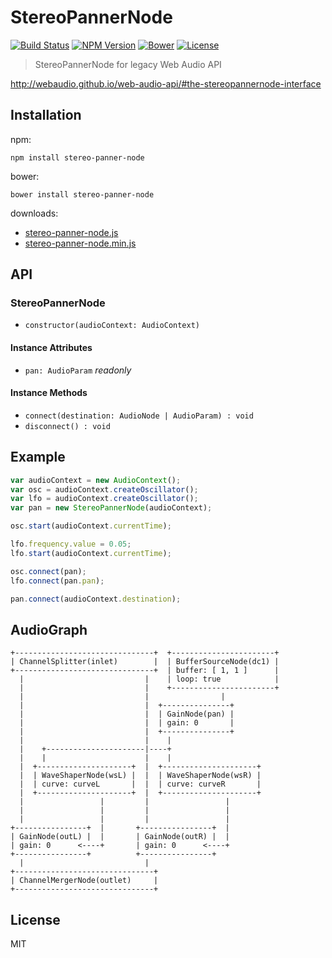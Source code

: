 # StereoPannerNode
[![Build Status](http://img.shields.io/travis/mohayonao/stereo-panner-node.svg?style=flat-square)](https://travis-ci.org/mohayonao/stereo-panner-node)
[![NPM Version](http://img.shields.io/npm/v/stereo-panner-node.svg?style=flat-square)](https://www.npmjs.org/package/node-pico)
[![Bower](https://img.shields.io/bower/v/stereo-panner-node.svg?style=flat-square)](https://github.com/mohayonao/stereo-panner-node)
[![License](http://img.shields.io/badge/license-MIT-brightgreen.svg?style=flat-square)](http://mohayonao.mit-license.org/)

> StereoPannerNode for legacy Web Audio API

http://webaudio.github.io/web-audio-api/#the-stereopannernode-interface

## Installation

npm:

```
npm install stereo-panner-node
```

bower:

```
bower install stereo-panner-node
```

downloads:

- [stereo-panner-node.js](https://raw.githubusercontent.com/mohayonao/stereo-panner-node/master/build/stereo-panner-node.js)
- [stereo-panner-node.min.js](https://raw.githubusercontent.com/mohayonao/stereo-panner-node/master/build/stereo-panner-node.min.js)

## API
### StereoPannerNode
  - `constructor(audioContext: AudioContext)`

#### Instance Attributes
  - `pan: AudioParam` _readonly_

#### Instance Methods
  - `connect(destination: AudioNode | AudioParam) : void`
  - `disconnect() : void`

## Example

```javascript
var audioContext = new AudioContext();
var osc = audioContext.createOscillator();
var lfo = audioContext.createOscillator();
var pan = new StereoPannerNode(audioContext);

osc.start(audioContext.currentTime);

lfo.frequency.value = 0.05;
lfo.start(audioContext.currentTime);

osc.connect(pan);
lfo.connect(pan.pan);

pan.connect(audioContext.destination);
```

## AudioGraph
```
+-------------------------------+  +-----------------------+
| ChannelSplitter(inlet)        |  | BufferSourceNode(dc1) |
+-------------------------------+  | buffer: [ 1, 1 ]      |
  |                           |    | loop: true            |
  |                           |    +-----------------------+
  |                           |                |
  |                           |  +---------------+
  |                           |  | GainNode(pan) |
  |                           |  | gain: 0       |
  |                           |  +---------------+
  |                           |    |
  |    +----------------------|----+
  |    |                      |    |
  |  +---------------------+  |  +---------------------+
  |  | WaveShaperNode(wsL) |  |  | WaveShaperNode(wsR) |
  |  | curve: curveL       |  |  | curve: curveR       |
  |  +---------------------+  |  +---------------------+
  |                 |         |                 |
  |                 |         |                 |
  |                 |         |                 |
+----------------+  |       +----------------+  |
| GainNode(outL) |  |       | GainNode(outR) |  |
| gain: 0      <----+       | gain: 0      <----+
+----------------+          +----------------+
  |                           |
+-------------------------------+
| ChannelMergerNode(outlet)     |
+-------------------------------+
```

## License
MIT
